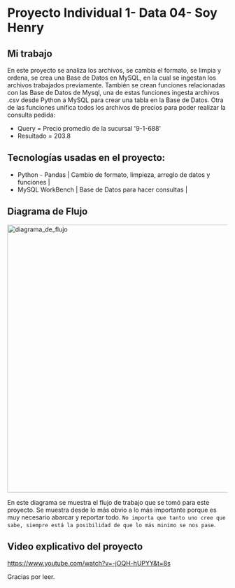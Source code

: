 # Proyecto Individual 1- Data 04- Soy Henry 


## Mi trabajo 

En este proyecto se analiza los archivos, se cambia el formato, se limpia y ordena, se crea una Base de Datos en MySQL, en la cual se ingestan los archivos trabajados previamente. También se crean funciones relacionadas con las Base de Datos de Mysql, una de estas funciones ingesta archivos .csv desde Python a MySQL para crear una tabla en la Base de Datos. Otra de las funciones unifica todos los archivos de precios para poder realizar la consulta pedida:

- Query = Precio promedio de la sucursal '9-1-688'
- Resultado = 203.8

## Tecnologías usadas en el proyecto:

- Python - Pandas | Cambio de formato, limpieza, arreglo de datos y funciones |
- MySQL WorkBench | Base de Datos para hacer consultas |

## Diagrama de Flujo

<img width="613" alt="diagrama_de_flujo" src="https://user-images.githubusercontent.com/105827215/198372532-0f5212a3-a2ed-49bb-9db3-522b8e476740.png">

En este diagrama se muestra el flujo de trabajo que se tomó para este proyecto. Se muestra desde lo más obvio a lo más importante porque es muy necesario abarcar y reportar todo. `No importa que tanto uno cree que sabe, siempre está la posibilidad de que lo más minimo se nos pase`.

## Video explicativo del proyecto

https://www.youtube.com/watch?v=-jOQH-hUPYY&t=8s





Gracias por leer.
